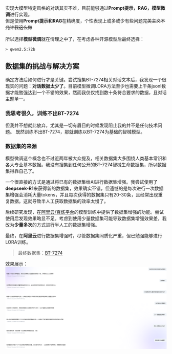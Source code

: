 实现大模型特定风格的对话其实不难，目前能够通过**Prompt提示，RAG，模型微调**进行实现。<br>但是使用**Prompt提示和RAG**在精确度，个性表现上或多或少有些问题~~完美主义不允许我这么做~~<br><br>所以选择**模型微调**就在情理之中了，在考虑各种开源模型后最终选择：

```
> qwem2.5:72b
```

## 数据集的挑战与解决方案

确定方法后如何进行才是关键。尝试搜集BT-7274相关对话文本后，我发现一个很现实的问题：**对话数据太少了**。目前模型微调LORA方法至少也需要上千条jsonl数据才能勉强达到一个不错的效果，然而我仅仅找到数十条符合要求的数据，且对话主题单一。

### 我思考很久，训练不出BT-7274

但我并不想就此放弃，尤其是一切有眉目的时候发现阻止我的并不是任何技术问题。
既然训练不出BT-7274，那就训练以BT-7274为基础的智械模型。

### 数据集的来源

模型微调这个概念也不过近两年被大众提及，相关数据集大多围绕人类基本常识和各大专业基本数据。我没有搜集到任何公开的~~BT-7274~~智械生命数据集，所以数据集得靠自己了。

一个很直接的方式是通过将已有的数据集给AI进行数据集增强。我尝试使用了**deepseek-R1**来获得新的数据集，效果确实不错，但遗憾的是每次进行一次数据集增强会消耗大量tokens，并且每次获得的数据集只有20-30条，且经常出现重复数据。这就导致半人工获取数据集的效率太慢了。

后续研究发现，在[阿里云/百炼平台](https://bailian.console.aliyun.com/?tab=model#/efm/model_data)的模型训练中提供了数据集增强的功能。尝试使用后发现效果略显不足。考虑到使用少量数据集可能导致数据集增强效果差，我改为**少量多次**的方式进行半人工的数据集增强。

最终，在**阿里云**进行数据集增强时，尽管数据集同质化严重，但已勉强能够进行LORA训练。

> 最终数据集：[BT-7274](训练集/BT-7274.jsonl)

效果展示：
<img src="训练集/效果图.jpg" alt="训练集/效果图.jpg" title="BT-7274">
